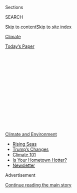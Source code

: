 <div id="app">

<div>

<div>

<div>

<div class="NYTAppHideMasthead css-1q2w90k e1suatyy0">

<div class="section css-ui9rw0 e1suatyy2">

<div class="css-eph4ug er09x8g0">

<div class="css-6n7j50">

</div>

<span class="css-1dv1kvn">Sections</span>

<div class="css-10488qs">

<span class="css-1dv1kvn">SEARCH</span>

</div>

[Skip to content](#site-content)[Skip to site
index](#site-index)

</div>

<div id="masthead-section-label" class="css-1wr3we4 eaxe0e00">

[Climate](https://www.nytimes3xbfgragh.onion/section/climate)

</div>

<div class="css-10698na e1huz5gh0">

</div>

</div>

<div id="masthead-bar-one" class="section hasLinks css-15hmgas e1csuq9d3">

<div class="css-uqyvli e1csuq9d0">

</div>

<div class="css-1uqjmks e1csuq9d1">

</div>

<div class="css-9e9ivx">

[](https://myaccount.nytimes3xbfgragh.onion/auth/login?response_type=cookie&client_id=vi)

</div>

<div class="css-1bvtpon e1csuq9d2">

[Today’s
Paper](https://www.nytimes3xbfgragh.onion/section/todayspaper)

</div>

</div>

</div>

</div>

<div data-aria-hidden="false">

<div id="site-content" data-role="main">

<div>

<div class="css-1aor85t" style="opacity:0.000000001;z-index:-1;visibility:hidden">

<div class="css-1hqnpie">

<div class="css-epjblv">

<span class="css-17xtcya">[Climate](/section/climate)</span><span class="css-x15j1o">|</span><span class="css-fwqvlz">Climate
Change Fills Storms With More Rain, Analysis
Shows</span>

</div>

<div class="css-k008qs">

<div class="css-1iwv8en">

<span class="css-18z7m18"></span>

<div>

</div>

</div>

<span class="css-1n6z4y">https://nyti.ms/2LTn3fH</span>

<div class="css-1705lsu">

<div class="css-4xjgmj">

<div class="css-4skfbu" data-role="toolbar" data-aria-label="Social Media Share buttons, Save button, and Comments Panel with current comment count" data-testid="share-tools">

  - 
  - 
  - 
  - 
    
    <div class="css-6n7j50">
    
    </div>

  - 
  - 

</div>

</div>

</div>

</div>

</div>

</div>

<div id="NYT_TOP_BANNER_REGION" class="css-13pd83m">

<div>

<div id="styln-prism-menu-1591906231550" class="section interactive-content interactive-size-medium css-1edisqu">

<div class="css-17ih8de interactive-body">

<div id="scroll-container" class="css-1gj85ro">

[<span class="styln-title-wrap"><span class="css-1pje3qr">Climate
and</span><span class="css-1pje3qr">
Environment</span></span>](https://www.nytimes3xbfgragh.onion/section/climate?action=click&pgtype=Article&state=default&region=TOP_BANNER&context=storylines_menu)

  - [Rising
    Seas](https://www.nytimes3xbfgragh.onion/2020/07/30/climate/sea-level-inland-floods.html?action=click&pgtype=Article&state=default&region=TOP_BANNER&context=storylines_menu)
  - [Trump’s
    Changes](https://www.nytimes3xbfgragh.onion/interactive/2020/climate/trump-environment-rollbacks.html?action=click&pgtype=Article&state=default&region=TOP_BANNER&context=storylines_menu)
  - [Climate 101](https://www.nytimes3xbfgragh.onion/interactive/2020/04/19/climate/climate-crash-course-1.html?action=click&pgtype=Article&state=default&region=TOP_BANNER&context=storylines_menu)
  - [Is Your Hometown
    Hotter?](https://www.nytimes3xbfgragh.onion/interactive/2018/08/30/climate/how-much-hotter-is-your-hometown.html?action=click&pgtype=Article&state=default&region=TOP_BANNER&context=storylines_menu)
  - [Newsletter](https://www.nytimes3xbfgragh.onion/newsletters/climate-change?action=click&pgtype=Article&state=default&region=TOP_BANNER&context=storylines_menu)

</div>

</div>

</div>

</div>

</div>

<div id="top-wrapper" class="css-1sy8kpn">

<div id="top-slug" class="css-l9onyx">

Advertisement

</div>

[Continue reading the main
story](#after-top)

<div class="ad top-wrapper" style="text-align:center;height:100%;display:block;min-height:250px">

<div id="top" class="place-ad" data-position="top" data-size-key="top">

</div>

</div>

<div id="after-top">

</div>

</div>

<div>

<div id="sponsor-wrapper" class="css-1hyfx7x">

<div id="sponsor-slug" class="css-19vbshk">

Supported by

</div>

[Continue reading the main
story](#after-sponsor)

<div id="sponsor" class="ad sponsor-wrapper" style="text-align:center;height:100%;display:block">

</div>

<div id="after-sponsor">

</div>

</div>

<div class="css-186x18t">

</div>

<div class="css-1vkm6nb ehdk2mb0">

# Climate Change Fills Storms With More Rain, Analysis Shows

</div>

<div class="css-79elbk" data-testid="photoviewer-wrapper">

<div class="css-z3e15g" data-testid="photoviewer-wrapper-hidden">

</div>

<div class="css-1a48zt4 ehw59r15" data-testid="photoviewer-children">

![<span class="css-16f3y1r e13ogyst0" data-aria-hidden="true">A flooded
street in New Orleans on
Wednesday. </span><span class="css-cnj6d5 e1z0qqy90" itemprop="copyrightHolder"><span class="css-1ly73wi e1tej78p0">Credit...</span><span><span>Ryan
Pasternak</span></span></span>](https://static01.graylady3jvrrxbe.onion/images/2019/07/12/climate/12cli-hurricane/merlin_157775076_c3e8db74-4a14-42da-9711-b9e49beef4b3-articleLarge.jpg?quality=75&auto=webp&disable=upscale)

</div>

</div>

<div class="css-18e8msd">

<div class="css-vp77d3 epjyd6m0">

<div class="css-hus3qt ey68jwv0" data-aria-hidden="true">

[![Kendra
Pierre-Louis](https://static01.graylady3jvrrxbe.onion/images/2018/07/16/multimedia/author-kendra-pierre-louis/author-kendra-pierre-louis-thumbLarge.png
"Kendra Pierre-Louis")](https://www.nytimes3xbfgragh.onion/by/kendra-pierre-louis)

</div>

<div class="css-1baulvz">

By [<span class="css-1baulvz last-byline" itemprop="name">Kendra
Pierre-Louis</span>](https://www.nytimes3xbfgragh.onion/by/kendra-pierre-louis)

</div>

</div>

  - July 11,
    2019

  - 
    
    <div class="css-4xjgmj">
    
    <div class="css-d8bdto" data-role="toolbar" data-aria-label="Social Media Share buttons, Save button, and Comments Panel with current comment count" data-testid="share-tools">
    
      - 
      - 
      - 
      - 
        
        <div class="css-6n7j50">
        
        </div>
    
      - 
      - 
    
    </div>
    
    </div>

</div>

</div>

<div class="section meteredContent css-1r7ky0e" name="articleBody" itemprop="articleBody">

<div class="css-1fanzo5 StoryBodyCompanionColumn">

<div class="css-53u6y8">

When a tropical storm is approaching, its intensity or wind speed often
gets the bulk of the attention. But as [Tropical Storm Barry bore down
on the Gulf
Coast](https://www.nytimes3xbfgragh.onion/2019/07/11/us/hurricane-barry-tropical-storm-questions.html),
it was the water that the storm would bring with it that had weather
watchers worried.

The National Weather Service called for roughly 10 to 20 inches of rain
to fall from late [Thursday night through
Saturday](https://www.nytimes3xbfgragh.onion/2019/07/11/us/hurricane-barry-tropical-storm-questions.html).
The average rainfall for July in New Orleans, which is in the path of
the storm, is just under six inches.

And Tropical Storm Barry, which may become a Category 1 hurricane before
making landfall, will drop rain on already saturated land. On Wednesday,
the region was hit by severe thunderstorms, which dropped as much as
seven inches of rain according to [preliminary National Weather Service
data](https://w2.weather.gov/climate/getclimate.php?date=&wfo=lix&sid=LA&pil=RTPxx&recent=yes&specdate=2019-07-11+00%3A34%3A52).

“Climate change is in general increasing the frequency and intensity of
heavy rainfall storms,” said Andreas Prein, a project scientist with the
National Center for Atmospheric Research.

</div>

</div>

<div class="css-1fanzo5 StoryBodyCompanionColumn">

<div class="css-53u6y8">

This week’s rainfall came after the region experienced an extremely wet
spring, causing the region’s rivers to swell, and raising concerns that
the upcoming storm may overtop levees in New Orleans. “If you look at
the records, mostly it’s the water that kills most people,” Dr. Prein
said.

In an email interview, David Gochis, a hydrometerological scientist at
the National Center for Atmospheric Research, said that flooding of the
Mississippi River had left very little room to accommodate additional
water, and that the storm surge would inhibit river water from flowing
out to sea.

“The ingredients are there for a real catastrophe if the flood control
infrastructure simply gets overwhelmed,” he said.

</div>

</div>

<div>

</div>

<div class="css-1fanzo5 StoryBodyCompanionColumn">

<div class="css-53u6y8">

In recent years, researchers have found that hurricanes have lingered
longer, as Barry is expected to do, and dumped more rainfall — a sign of
climate change, said Christina Patricola, a research scientist at
Lawrence Berkeley National Laboratory, and a co-author of [a study that
found that climate
chang](https://www.nature.com/articles/s41586-018-0673-2)e is making
tropical cyclones wetter. (Tropical cyclones include both hurricanes and
tropical storms, which are hurricanes’ less speedier kin.)

</div>

</div>

<div class="css-1fanzo5 StoryBodyCompanionColumn">

<div class="css-53u6y8">

Researchers have been studying the effects of climate change on tropical
cyclones because those sorts of storms are driven by warm water. Water
in the gulf is 0.5 to 2 degrees Celsius warmer, according to Dr. Prein,
who said: “This is really increasing the likelihood of a hurricane to
form in this basin. And it will increase the intensity of the hurricane
as
well.”

<div id="NYT_MAIN_CONTENT_1_REGION" class="css-9tf9ac">

<div>

<div id="styln-prism-guide-1593610178459" class="section interactive-content interactive-size-medium css-1ftcdic">

<div class="css-17ih8de interactive-body">

<div id="prism-freeform-block-37356" class="css-19mumt8" data-role="complementary" data-storyline="Climate and Environment" data-truncated="false" tabindex="0">

<div class="css-a8d9oz">

<div>

[](https://www.nytimes3xbfgragh.onion/section/climate?action=click&pgtype=Article&state=default&region=MAIN_CONTENT_1&context=storylines_keepup)

### Climate and Environment ›

#### Keep Up on the Latest Climate News

Updated July 30, 2020

Here’s what you need to know about the latest climate change news this
week:

  -   - [Floods
        in](https://www.nytimes3xbfgragh.onion/2020/07/30/climate/bangladesh-floods.html?action=click&pgtype=Article&state=default&region=MAIN_CONTENT_1&context=storylines_keepup)[Bangladesh](https://www.nytimes3xbfgragh.onion/2020/07/30/climate/bangladesh-floods.html?action=click&pgtype=Article&state=default&region=MAIN_CONTENT_1&context=storylines_keepup)
        are punishing the people least responsible for climate change.
      - As climate change raises sea levels, [storm surges and high
        tides](https://www.nytimes3xbfgragh.onion/2020/07/30/climate/sea-level-inland-floods.html?action=click&pgtype=Article&state=default&region=MAIN_CONTENT_1&context=storylines_keepup)
        are likely to push farther inland.
      - The E.P.A. inspector general plans to investigate whether a
        rollback of fuel efficiency standards [violated government
        rules](https://www.nytimes3xbfgragh.onion/2020/07/27/climate/trump-fuel-efficiency-rule.html?action=click&pgtype=Article&state=default&region=MAIN_CONTENT_1&context=storylines_keepup).

<div id="styln-survey-component-37356" class="styln-survey-component">

</div>

</div>

</div>

</div>

</div>

</div>

</div>

</div>

Though storms can form at any time, the Atlantic hurricane season
stretches from June 1 through Nov. 30 because that is typically when the
Atlantic Ocean’s waters are warm enough to sustain storms. But t[he
oceans are now warmer than
ever](https://www.nytimes3xbfgragh.onion/2019/01/10/climate/ocean-warming-climate-change.html):
They have absorbed more than 90 percent of the heat caused by
human-released greenhouse gas emissions.

“We wanted to understand how climate change so far could have influenced
tropical cyclone events,” Dr. Patricola said about her study. “And then
the second part is to understand how future warming could influence
these events.”

The researchers used climate models to simulate how tropical cyclone
intensity, or wind speed, and rainfall would change if hurricanes like
Katrina, Irma and Maria had occurred absent climate change and under
future climate scenarios. They found that for all three storms, climate
change increased rainfall by up to 9 percent.

</div>

</div>

<div class="css-79elbk" data-testid="photoviewer-wrapper">

<div class="css-z3e15g" data-testid="photoviewer-wrapper-hidden">

</div>

<div class="css-1a48zt4 ehw59r15" data-testid="photoviewer-children">

![<span class="css-16f3y1r e13ogyst0" data-aria-hidden="true">A
satellite photo of Tropical Storm Barry in the Gulf of Mexico,
approaching the coast of Louisiana, on
Thursday. </span><span class="css-cnj6d5 e1z0qqy90" itemprop="copyrightHolder"><span class="css-1ly73wi e1tej78p0">Credit...</span><span>NASA/Reuters</span></span>](https://static01.graylady3jvrrxbe.onion/images/2019/07/12/science/12cli-hurricane-3/merlin_157808871_9b9d8323-9d4a-449f-8e38-7b59e92a7fe2-articleLarge.jpg?quality=75&auto=webp&disable=upscale)

</div>

</div>

<div class="css-1fanzo5 StoryBodyCompanionColumn">

<div class="css-53u6y8">

This study is not the first to find that climate change is causing
tropical cyclones to have more rainfall. Studies on Hurricane Harvey
found that climate change contributed as[much as 38 percent, or 19
inches, of the more than 50 inches of rain that fell in some
places.](https://www.nytimes3xbfgragh.onion/2017/12/13/climate/hurricane-harvey-climate-change.html)
Dr. Patricola’s study broadens the research by using global climate
models and analyzing a large number of storms.

“What’s really interesting is that, regardless of the methodology that
you use, we’re starting to see more and more evidence that climate
change so far has been enhancing the rainfall on some of these recent
hurricane events,” she said.

</div>

</div>

<div class="css-1fanzo5 StoryBodyCompanionColumn">

<div class="css-53u6y8">

When the researchers looked at the impact on storms under some possible
future conditions, they found that under scenarios with higher
greenhouse gas emissions there would be more rainfall associated with
storms. The largest increases would occur over regions, like the Gulf
Coast, that also have the heaviest historical rainfalls.

In other words, the wetter places are just going to get
wetter.

</div>

</div>

<div class="css-1sngw6j">

[](https://www.nytimes3xbfgragh.onion/interactive/2019/07/11/us/hurricane-barry-map-tracker.html)

<div class="css-1eoytci">

![](https://static01.graylady3jvrrxbe.onion/images/2019/07/11/us/live-map-hurricane-barry-path-promo-1562889517953/live-map-hurricane-barry-path-promo-1562889517953-articleLarge-v5254.png)

</div>

<div class="css-1rha1bf">

## Map: Tracking Tropical Storm Barry’s Path

Expected rainfall and path for a storm that threatens Louisiana.

</div>

</div>

<div class="css-1fanzo5 StoryBodyCompanionColumn">

<div class="css-53u6y8">

And the structure of cities may exacerbate the problem even further,
said Gabriele Villarini, an associate professor of civil and
environmental engineering at the University of Iowa.

At issue: Dirt absorbs water, but paved surfaces such as roads,
sidewalks and even the footprint of building homes that make up cities
don’t. The end result is that less water gets absorbed and the excess
inevitably has to go somewhere.

Dr. Villarini and his colleagues researched what might have happened in
Houston in 2017 during [Hurricane
Harvey](https://www.nytimes3xbfgragh.onion/video/us/100000005395222/hurricane-harveys-damage-in-texas.html)
if the area had been cropland. They looked at both the changes in
rainfall patterns that cities cause as well as differences in how water
behaves based on ground type. They found that the twin effects increased
the likelihood of extreme flooding by 21 times, he said.

In addition to factors faced by most cities, New Orleans has some unique
geological factors at play. There are degraded wetlands and a complex
drainage system that keeps much of the city dry enough for development
but has also contributed to roughly half of the city sinking below sea
level, making it especially vulnerable.

</div>

</div>

<div>

</div>

<div class="css-1fanzo5 StoryBodyCompanionColumn">

<div class="css-53u6y8">

Dr. Villarini noted that in the case of Hurricane Harvey, even absent
the impact of urbanization, there was “a huge amount of rainfall. And
I’m struggling to think how you would design a city so that basically
you would be able to zero out any effect of flooding.”

</div>

</div>

<div class="css-1fanzo5 StoryBodyCompanionColumn">

<div class="css-53u6y8">

Figuring out how to do that is something that researchers are working
on, particularly in places that, unlike New Orleans, are subject both to
intense rainfalls and intense periods of drought.

In places along the Texas Gulf Coast, for example, “we have too much
water during the floods and not enough water during the drought,” said
Qian Yang, a research associate in geology at the University of Texas at
Austin.

To help balance out that flow, Dr. Yang looked at a concept known as
[managed aquifer recharge and studied sites in
Texas.](https://iopscience.iop.org/article/10.1088/1748-9326/ab148e)

The idea is that because aquifers, or large bodies of permeable rock
that contain groundwater, get depleted during droughts, cities should
work to refill them during times of significant rainfall. The potential
benefit would be to avoid the large capital construction, and large
geographic footprint, that comes with building new reservoirs because
these aquifers already exist.

For the Houston area, the researchers found that under high flow
scenarios they could recharge aquifers with roughly the same amount of
water as contained in Lake Mead, a [reservoir formed by the Hoover
Dam.](https://www.nytimes3xbfgragh.onion/2019/03/19/climate/colorado-river-water.html)

But in the case of extreme rain events like Hurricane Harvey and what is
expected of a potential Hurricane Barry, “you would need some sort of
interim storage because the aquifers can’t take the water in that fast,”
said Bridget R. Scanlon, a senior research scientist in geoscience at
the University of Texas at Austin and co-author on the study.

What many scientists and experts agree on: As climate change increases
extreme precipitation, [cities will need to
adapt](https://www.nytimes3xbfgragh.onion/2019/06/19/climate/seawalls-cities-cost-climate-change.html).

For more news on climate and the environment, [follow @NYTClimate on
Twitter](https://twitter.com/nytclimate).

</div>

</div>

</div>

<div>

</div>

<div>

</div>

<div>

</div>

<div>

<div id="bottom-wrapper" class="css-1ede5it">

<div id="bottom-slug" class="css-l9onyx">

Advertisement

</div>

[Continue reading the main
story](#after-bottom)

<div id="bottom" class="ad bottom-wrapper" style="text-align:center;height:100%;display:block;min-height:90px">

</div>

<div id="after-bottom">

</div>

</div>

</div>

</div>

</div>

## Site Index

<div>

</div>

## Site Information Navigation

  - [© <span>2020</span> <span>The New York Times
    Company</span>](https://help.nytimes3xbfgragh.onion/hc/en-us/articles/115014792127-Copyright-notice)

<!-- end list -->

  - [NYTCo](https://www.nytco.com/)
  - [Contact
    Us](https://help.nytimes3xbfgragh.onion/hc/en-us/articles/115015385887-Contact-Us)
  - [Work with us](https://www.nytco.com/careers/)
  - [Advertise](https://nytmediakit.com/)
  - [T Brand Studio](http://www.tbrandstudio.com/)
  - [Your Ad
    Choices](https://www.nytimes3xbfgragh.onion/privacy/cookie-policy#how-do-i-manage-trackers)
  - [Privacy](https://www.nytimes3xbfgragh.onion/privacy)
  - [Terms of
    Service](https://help.nytimes3xbfgragh.onion/hc/en-us/articles/115014893428-Terms-of-service)
  - [Terms of
    Sale](https://help.nytimes3xbfgragh.onion/hc/en-us/articles/115014893968-Terms-of-sale)
  - [Site
    Map](https://spiderbites.nytimes3xbfgragh.onion)
  - [Help](https://help.nytimes3xbfgragh.onion/hc/en-us)
  - [Subscriptions](https://www.nytimes3xbfgragh.onion/subscription?campaignId=37WXW)

</div>

</div>

</div>

</div>
